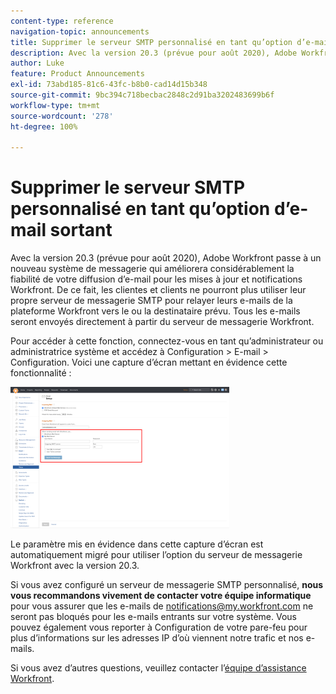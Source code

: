 ```yaml
---
content-type: reference
navigation-topic: announcements
title: Supprimer le serveur SMTP personnalisé en tant qu’option d’e-mail sortant
description: Avec la version 20.3 (prévue pour août 2020), Adobe Workfront passe à un nouveau système de messagerie qui améliorera considérablement la fiabilité de votre diffusion d’e-mail pour les mises à jour et notifications Workfront. De ce fait, les clientes et clients ne pourront plus utiliser leur propre serveur de messagerie SMTP pour relayer leurs e-mails de la plateforme Workfront vers le ou la destinataire prévu. Tous les e-mails seront envoyés directement à partir du serveur de messagerie Workfront.
author: Luke
feature: Product Announcements
exl-id: 73abd185-81c6-43fc-b8b0-cad14d15b348
source-git-commit: 9bc394c718becbac2848c2d91ba3202483699b6f
workflow-type: tm+mt
source-wordcount: '278'
ht-degree: 100%

---
```


# Supprimer le serveur SMTP personnalisé en tant qu’option d’e-mail sortant

Avec la version 20.3 (prévue pour août 2020), Adobe Workfront passe à un nouveau système de messagerie qui améliorera considérablement la fiabilité de votre diffusion d’e-mail pour les mises à jour et notifications Workfront. De ce fait, les clientes et clients ne pourront plus utiliser leur propre serveur de messagerie SMTP pour relayer leurs e-mails de la plateforme Workfront vers le ou la destinataire prévu. Tous les e-mails seront envoyés directement à partir du serveur de messagerie Workfront.

Pour accéder à cette fonction, connectez-vous en tant qu’administrateur ou administratrice système et accédez à Configuration > E-mail > Configuration. Voici une capture d’écran mettant en évidence cette fonctionnalité :

![](assets/email-server-settings-350x226.png)

Le paramètre mis en évidence dans cette capture d’écran est automatiquement migré pour utiliser l’option du serveur de messagerie Workfront avec la version 20.3.

Si vous avez configuré un serveur de messagerie SMTP personnalisé, **nous vous recommandons vivement de contacter votre équipe informatique** pour vous assurer que les e-mails de notifications@my.workfront.com ne seront pas bloqués pour les e-mails entrants sur votre système. Vous pouvez également vous reporter à Configuration de votre pare-feu pour plus d’informations sur les adresses IP d’où viennent notre trafic et nos e-mails.

Si vous avez d’autres questions, veuillez contacter l’[équipe d’assistance Workfront](https://experienceleague.adobe.com/fr?support-tab=home#support).
